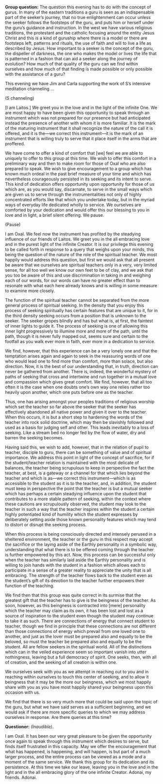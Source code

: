 <p class="group-question"><strong>Group question:</strong> The question this evening has to do with the concept of gurus. In many of the eastern traditions a guru is seen as an indispensable part of the seeker’s journey, that no true enlightenment can occur unless the seeker follows the footsteps of the guru, and puts him or herself under the guru’s guidance and instruction. In the west we have various religious traditions, the protestant and the catholic focusing around the entity Jesus Christ and this is a kind of guruship where there is a model or there are footsteps left, patterns and rituals, the use of faith and will to live a life as described by Jesus. How important to a seeker is the concept of the guru, the dispeller of darkness, the one who makes the model or lives the life that is patterned in a fashion that can aid a seeker along the journey of evolution? How much of that quality of the guru can we find within ourselves and how much of that finding is made possible or only possible with the assistance of a guru?</p>
<p class="group-question">This evening we have Jim and Carla supporting the work of S’s intensive meditation channeling …</p>
<p class="channel-type">(S channeling)</p>
<p>[I am Laitos.] We greet you in the love and in the light of the infinite One. We are most happy to have been given this opportunity to speak through an instrument which was not prepared for our presence but had anticipated instead the presence of another with whom it is more familiar. It is the mark of the maturing instrument that it shall recognize the nature of the call it is offered, and it is the—we correct this instrument—it is the mark of an instrument that is willing truly to serve that it place itself in the arms that are proffered.</p>
<p>We have come to offer a kind of comfort that [we] feel we are able to uniquely to offer to this group at this time. We wish to offer this comfort in a preliminary way and then to make room for those of Oxal who are also prepared to speak. We wish to give encouragement to a group which has known much ordeal in the past brief measure of your time and which has nevertheless courageously persisted in its seeking and its intent to serve. This kind of dedication offers opportunity upon opportunity for those of us which are, as you would say, discarnate, to serve in the small ways which are given us to serve through the instrumentalities not only of highly concentrated efforts like that which you undertake today, but in the myriad ways of everyday life dedicated wholly to service. We ourselves are comforted by your dedication and would offer this our blessing to you in love and in light, a brief silent offering. We pause.</p>
<p class="comment">(Pause)</p>
<p>I am Oxal. We feel now the instrument has profited by the steadying influence of our friends of Laitos. We greet you in the all embracing love and in the purest light of the infinite Creator. It is our privilege this evening to be called forth in response to a query that weighs upon your minds, this being the question of the nature of the role of the spiritual teacher. We most happily would address this question, but first we would ask that all present be aware that we ourselves are spiritual teachers only in a very, very limited sense, for all too well we know our own feet to be of clay, and we ask that you too be aware of this and use discrimination in taking in and weighing each of our words, for our words can have no greater effect than to resonate with what each here already knows and is willing in some measure to examine more closely.</p>
<p>The function of the spiritual teacher cannot be separated from the more general process of spiritual seeking. In the density that you enjoy this process of seeking spiritually has certain features that are unique to it, for in the third density seeking occurs from a position that is unknown to the seeker. The seeker gropes blindly and has but what is, at first, the faintest of inner lights to guide it. The process of seeking is one of allowing this inner light progressively to illumine more and more of the path, until the path, though it is never fully mapped out, seems sure and certain to the footfall as you walk ever more in faith, ever more in a dedication to service.</p>
<p>We find, however, that this experience can be a very lonely one and that the temptation arises again and again to seek in the reassuring words of one who would lead one to find more than comfort, more than solace, but also direction. Now, it is the best of our understanding that, in truth, direction can never be gathered from another. There is, indeed, the wonderful mystery of paths of seeking that cross and intertwine and run together in a mutual love and compassion which gives great comfort. We find, however, that all too often it is the case when one doubts one’s own way one relies rather too heavily upon another, which one puts before one as the teacher.</p>
<p>Thus, one has arising amongst your peoples traditions of religious worship which set the teacher so far above the seeker that the seeker has effectively abandoned all native power and given it over to the teacher. When this occurs, it is but a short step to hardening the words of the teacher into rock solid doctrine, which may then be slavishly followed and used as a basis for judging self and other. This leads inevitably to a loss of seeking. Like a stream bed no longer fed by the flow of water, dry and barren the seeking becomes.</p>
<p>Having said this, we wish to add, however, that in the relation of pupil to teacher, disciple to guru, there can be something of value and of spiritual importance. We address this point in light of the concept of sacrifice, for if the student/teacher relation is maintained with the most delicate of balances, the teacher being scrupulous to keep in perspective the fact the teacher, at best, is a gateway or a channel for that which lies beyond the teacher and which is as—we correct this instrument—which is as accessible to the student as it is to the teacher, and, in addition, the student must keep in perspective the point that the teacher is but a mutual seeker which has perhaps a certain steadying influence upon the student that contributes to a more stable pattern of seeking, within the context where these cautions are scrupulously observed, the student may look to the teacher in such a way that the teacher inspires within the student a certain highly potentiated kind of humility which the student expresses by deliberately setting aside those known personality features which may tend to distort or disrupt the seeking process.</p>
<p>When this process is being consciously directed and intensely perused in a sheltered environment, the teacher or the guru in this respect may accept the sacrifice or the laying aside of the Earthly personality in a symbolic way, understanding that what there is to be offered coming through the teacher is further empowered by this act. Now, this process can be successful only when the teacher has similarly laid aside the Earthly personality and is willing to join hands with the student in a fashion which allows each to participate in a sense of a greater reality to appreciate the unity that is all embracing. The strength of the teacher flows back to the student even as the student’s gift of its devotion to the teacher further empowers their function of the teaching.</p>
<p>We find then that this group was quite correct in its surmise that the greatest gift that the teacher has to give is the beingness of the teacher. As soon, however, as this beingness is contracted into [mere] personality which the teacher may claim as its own, it has been lost and lost as a source of inspiration to the student even though the student may continue to take it as such. There are connections of energy that connect student to teacher, though we find in principle that these connections are not different than those connections of energy which prevail from one loved one to another, and just as the lover must be prepared also and equally to be the beloved, so must the teacher be prepared also and equally to be the student. All are fellow seekers in the spiritual world. All of the distinctions which can in the veiled experience seem so important vanish into utter nothingness, leaving but a full democracy of spirit. One seeks, then, with all of creation, and the seeking of all creation is within one.</p>
<p>We ourselves seek with you as we attempt in reaching out to you and in reaching within ourselves to touch this center of seeking, and to allow it beingness that it may be the more our beingness, which we most happily share with you as you have most happily shared your beingness upon this occasion with us.</p>
<p>We find that there is so very much more that could be said upon the topic of the guru, but what we have said serves as a sufficient beginning, and we would ask if there are more specific queries to which we may address ourselves in response. Are there queries at this time?</p>
<p><strong>Questioner:</strong> <em>(Inaudible)</em>.</p>
<p>I am Oxal. It has been our very great pleasure to be given the opportunity once again to speak through this instrument which desires to serve, but finds itself frustrated in this capacity. May we offer the encouragement that what has happened, is happening, and will happen, is but part of a much larger process, and the entire process can be viewed as a mode and a moment of the same service. We thank this group for its dedication and its persistence. At this time we take our leave, leaving you in the love and in the light and in the all embracing glory of the one infinite Creator. Adonai, my friends. Adonai.</p>